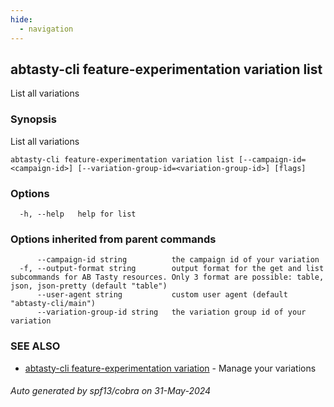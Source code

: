 ```yaml
---
hide:
  - navigation
---
```

## abtasty-cli feature-experimentation variation list

List all variations

### Synopsis

List all variations

```
abtasty-cli feature-experimentation variation list [--campaign-id=<campaign-id>] [--variation-group-id=<variation-group-id>] [flags]
```

### Options

```
  -h, --help   help for list
```

### Options inherited from parent commands

```
      --campaign-id string          the campaign id of your variation
  -f, --output-format string        output format for the get and list subcommands for AB Tasty resources. Only 3 format are possible: table, json, json-pretty (default "table")
      --user-agent string           custom user agent (default "abtasty-cli/main")
      --variation-group-id string   the variation group id of your variation
```

### SEE ALSO

* [abtasty-cli feature-experimentation variation](abtasty-cli_feature-experimentation_variation.md)	 - Manage your variations

###### Auto generated by spf13/cobra on 31-May-2024
